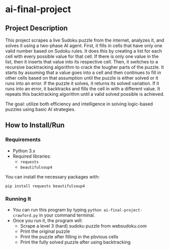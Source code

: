 # ai-final-project

## Project Description
This project scrapes a live Sudoku puzzle from the internet, analyzes it, and solves it using a two-phase AI agent. First, it fills in cells that have only one valid number based on Sudoku rules. It does this by creating a list for each cell with every possible value for that cell. If there is only one value in the list, then it inserts that value into its respective cell. Then, it switches to a recursive backtracking algorithm to crack the tougher parts of the puzzle. It starts by assuming that a value goes into a cell and then continues to fill in other cells based on that assumption until the puzzle is either solved or it runs into an error. If the puzzle it solves, it returns its solved variation. If it runs into an error, it backtracks and fills the cell in with a different value. It repeats this backtracking algorithm until a valid solved possible is achieved.

The goal: utilize both efficiency and intelligence in solving logic-based puzzles using basic AI strategies.

## How to Install/Run

### Requirements
- Python 3.x
- Required libraries:
  - `requests`
  - `beautifulsoup4`

You can install the necessary packages with:

`pip install requests beautifulsoup4`

### Running It
- You can run this program by typing `python ai-final-project-crawford.py` in your command terminal.
- Once you run it, the program will:
  - Scrape a level 3 (hard) sudoku puzzle from websudoku.com
  - Print the original puzzle
  - Print the puzzle after filling in the pbvious cells
  - Print the fully solved puzzle after using backtracking


